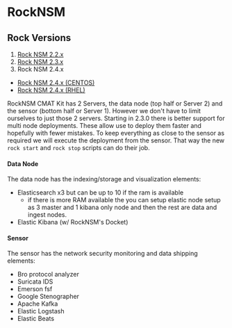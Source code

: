 # RockNSM

## Rock Versions
1. [Rock NSM 2.2.x](../topics/rocknsm2-2-0/README.md)
1. [Rock NSM 2.3.x](../topics/rocknsm2-3-0/README.md)
1. Rock NSM 2.4.x
  - [Rock NSM 2.4.x (CENTOS)](../topics/rocknsm2-4-0/CENTOS/README.md)
  - [Rock NSM 2.4.x (RHEL)](../topics/rocknsm2-4-0/RHEL/README.md)

RockNSM CMAT Kit has 2 Servers, the data node (top half or Server 2) and the sensor (bottom half or Server 1). However we don't have to limit ourselves to just those 2 servers. Starting in 2.3.0 there is better support for multi node deployments. These allow use to deploy them faster and hopefully with fewer mistakes. To keep everything as close to the sensor as required we will execute the deployment from the sensor. That way the new `rock start` and `rock stop` scripts can do their job.

#### Data Node
The data node has the indexing/storage and visualization elements:
- Elasticsearch x3 but can be up to 10 if the ram is available
  - if there is more RAM available the you can setup elastic node setup as 3 master and 1 kibana only node and then the rest are data and ingest nodes.
- Elastic Kibana (w/ RockNSM's Docket)

#### Sensor
The sensor has the network security monitoring and data shipping elements:
- Bro protocol analyzer
- Suricata IDS
- Emerson fsf
- Google Stenographer
- Apache Kafka
- Elastic Logstash
- Elastic Beats
